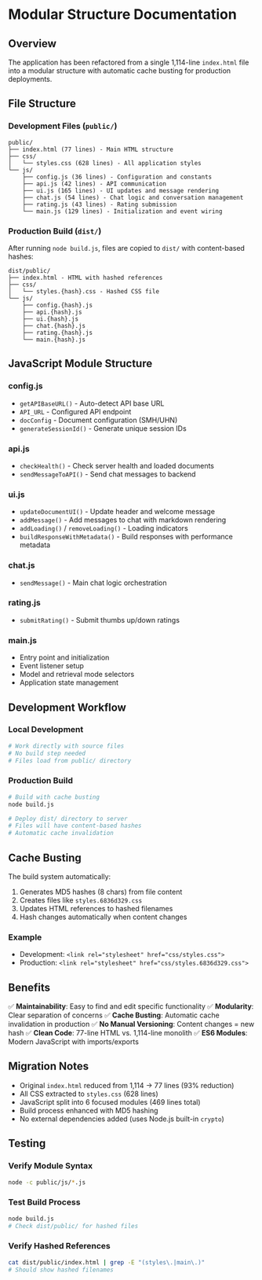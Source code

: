 # Modular Structure Documentation

## Overview

The application has been refactored from a single 1,114-line `index.html` file into a modular structure with automatic cache busting for production deployments.

## File Structure

### Development Files (`public/`)

```
public/
├── index.html (77 lines) - Main HTML structure
├── css/
│   └── styles.css (628 lines) - All application styles
└── js/
    ├── config.js (36 lines) - Configuration and constants
    ├── api.js (42 lines) - API communication
    ├── ui.js (165 lines) - UI updates and message rendering
    ├── chat.js (54 lines) - Chat logic and conversation management
    ├── rating.js (43 lines) - Rating submission
    └── main.js (129 lines) - Initialization and event wiring
```

### Production Build (`dist/`)

After running `node build.js`, files are copied to `dist/` with content-based hashes:

```
dist/public/
├── index.html - HTML with hashed references
├── css/
│   └── styles.{hash}.css - Hashed CSS file
└── js/
    ├── config.{hash}.js
    ├── api.{hash}.js
    ├── ui.{hash}.js
    ├── chat.{hash}.js
    ├── rating.{hash}.js
    └── main.{hash}.js
```

## JavaScript Module Structure

### config.js
- `getAPIBaseURL()` - Auto-detect API base URL
- `API_URL` - Configured API endpoint
- `docConfig` - Document configuration (SMH/UHN)
- `generateSessionId()` - Generate unique session IDs

### api.js
- `checkHealth()` - Check server health and loaded documents
- `sendMessageToAPI()` - Send chat messages to backend

### ui.js
- `updateDocumentUI()` - Update header and welcome message
- `addMessage()` - Add messages to chat with markdown rendering
- `addLoading()` / `removeLoading()` - Loading indicators
- `buildResponseWithMetadata()` - Build responses with performance metadata

### chat.js
- `sendMessage()` - Main chat logic orchestration

### rating.js
- `submitRating()` - Submit thumbs up/down ratings

### main.js
- Entry point and initialization
- Event listener setup
- Model and retrieval mode selectors
- Application state management

## Development Workflow

### Local Development
```bash
# Work directly with source files
# No build step needed
# Files load from public/ directory
```

### Production Build
```bash
# Build with cache busting
node build.js

# Deploy dist/ directory to server
# Files will have content-based hashes
# Automatic cache invalidation
```

## Cache Busting

The build system automatically:
1. Generates MD5 hashes (8 chars) from file content
2. Creates files like `styles.6836d329.css`
3. Updates HTML references to hashed filenames
4. Hash changes automatically when content changes

### Example
- Development: `<link rel="stylesheet" href="css/styles.css">`
- Production: `<link rel="stylesheet" href="css/styles.6836d329.css">`

## Benefits

✅ **Maintainability**: Easy to find and edit specific functionality
✅ **Modularity**: Clear separation of concerns
✅ **Cache Busting**: Automatic cache invalidation in production
✅ **No Manual Versioning**: Content changes = new hash
✅ **Clean Code**: 77-line HTML vs. 1,114-line monolith
✅ **ES6 Modules**: Modern JavaScript with imports/exports

## Migration Notes

- Original `index.html` reduced from 1,114 → 77 lines (93% reduction)
- All CSS extracted to `styles.css` (628 lines)
- JavaScript split into 6 focused modules (469 lines total)
- Build process enhanced with MD5 hashing
- No external dependencies added (uses Node.js built-in `crypto`)

## Testing

### Verify Module Syntax
```bash
node -c public/js/*.js
```

### Test Build Process
```bash
node build.js
# Check dist/public/ for hashed files
```

### Verify Hashed References
```bash
cat dist/public/index.html | grep -E "(styles\.|main\.)"
# Should show hashed filenames
```





